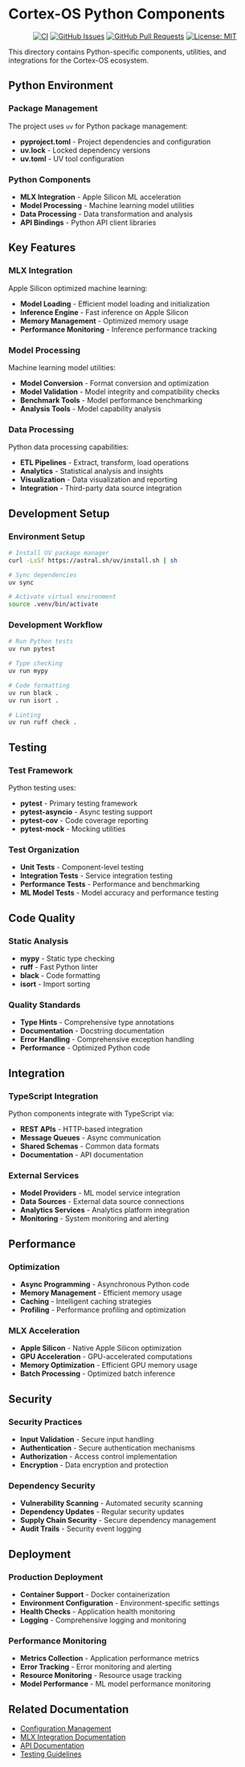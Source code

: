 # Cortex-OS Python Components

<div align="center">

[![CI](https://github.com/cortex-os/cortex-os/actions/workflows/ci.yml/badge.svg)](https://github.com/cortex-os/cortex-os/actions/workflows/ci.yml)
[![GitHub Issues](https://img.shields.io/github/issues/cortex-os/cortex-os)](https://github.com/cortex-os/cortex-os/issues)
[![GitHub Pull Requests](https://img.shields.io/github/issues-pr/cortex-os/cortex-os)](https://github.com/cortex-os/cortex-os/pulls)
[![License: MIT](https://img.shields.io/badge/License-MIT-yellow.svg)](https://opensource.org/licenses/MIT)

</div>

This directory contains Python-specific components, utilities, and integrations for the Cortex-OS ecosystem.

## Python Environment

### Package Management

The project uses `uv` for Python package management:

- **pyproject.toml** - Project dependencies and configuration
- **uv.lock** - Locked dependency versions
- **uv.toml** - UV tool configuration

### Python Components

- **MLX Integration** - Apple Silicon ML acceleration
- **Model Processing** - Machine learning model utilities
- **Data Processing** - Data transformation and analysis
- **API Bindings** - Python API client libraries

## Key Features

### MLX Integration

Apple Silicon optimized machine learning:

- **Model Loading** - Efficient model loading and initialization
- **Inference Engine** - Fast inference on Apple Silicon
- **Memory Management** - Optimized memory usage
- **Performance Monitoring** - Inference performance tracking

### Model Processing

Machine learning model utilities:

- **Model Conversion** - Format conversion and optimization
- **Model Validation** - Model integrity and compatibility checks
- **Benchmark Tools** - Model performance benchmarking
- **Analysis Tools** - Model capability analysis

### Data Processing

Python data processing capabilities:

- **ETL Pipelines** - Extract, transform, load operations
- **Analytics** - Statistical analysis and insights
- **Visualization** - Data visualization and reporting
- **Integration** - Third-party data source integration

## Development Setup

### Environment Setup

```bash
# Install UV package manager
curl -LsSf https://astral.sh/uv/install.sh | sh

# Sync dependencies
uv sync

# Activate virtual environment
source .venv/bin/activate
```

### Development Workflow

```bash
# Run Python tests
uv run pytest

# Type checking
uv run mypy

# Code formatting
uv run black .
uv run isort .

# Linting
uv run ruff check .
```

## Testing

### Test Framework

Python testing uses:

- **pytest** - Primary testing framework
- **pytest-asyncio** - Async testing support
- **pytest-cov** - Code coverage reporting
- **pytest-mock** - Mocking utilities

### Test Organization

- **Unit Tests** - Component-level testing
- **Integration Tests** - Service integration testing
- **Performance Tests** - Performance and benchmarking
- **ML Model Tests** - Model accuracy and performance testing

## Code Quality

### Static Analysis

- **mypy** - Static type checking
- **ruff** - Fast Python linter
- **black** - Code formatting
- **isort** - Import sorting

### Quality Standards

- **Type Hints** - Comprehensive type annotations
- **Documentation** - Docstring documentation
- **Error Handling** - Comprehensive exception handling
- **Performance** - Optimized Python code

## Integration

### TypeScript Integration

Python components integrate with TypeScript via:

- **REST APIs** - HTTP-based integration
- **Message Queues** - Async communication
- **Shared Schemas** - Common data formats
- **Documentation** - API documentation

### External Services

- **Model Providers** - ML model service integration
- **Data Sources** - External data source connections
- **Analytics Services** - Analytics platform integration
- **Monitoring** - System monitoring and alerting

## Performance

### Optimization

- **Async Programming** - Asynchronous Python code
- **Memory Management** - Efficient memory usage
- **Caching** - Intelligent caching strategies
- **Profiling** - Performance profiling and optimization

### MLX Acceleration

- **Apple Silicon** - Native Apple Silicon optimization
- **GPU Acceleration** - GPU-accelerated computations
- **Memory Optimization** - Efficient GPU memory usage
- **Batch Processing** - Optimized batch inference

## Security

### Security Practices

- **Input Validation** - Secure input handling
- **Authentication** - Secure authentication mechanisms
- **Authorization** - Access control implementation
- **Encryption** - Data encryption and protection

### Dependency Security

- **Vulnerability Scanning** - Automated security scanning
- **Dependency Updates** - Regular security updates
- **Supply Chain Security** - Secure dependency management
- **Audit Trails** - Security event logging

## Deployment

### Production Deployment

- **Container Support** - Docker containerization
- **Environment Configuration** - Environment-specific settings
- **Health Checks** - Application health monitoring
- **Logging** - Comprehensive logging and monitoring

### Performance Monitoring

- **Metrics Collection** - Application performance metrics
- **Error Tracking** - Error monitoring and alerting
- **Resource Monitoring** - Resource usage tracking
- **Model Performance** - ML model performance monitoring

## Related Documentation

- [Configuration Management](/config/README.md)
- [MLX Integration Documentation](/docs/)
- [API Documentation](/docs/)
- [Testing Guidelines](/tests/README.md)
